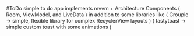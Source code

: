 #ToDo
simple to do app
implements mvvm + Architecture Components ( Room, ViewModel, and LiveData )
 in addition to some libraries like
 ( Groupie -> simple, flexible library for complex RecyclerView layouts )
 ( tastytoast -> simple custom toast with some animations )



